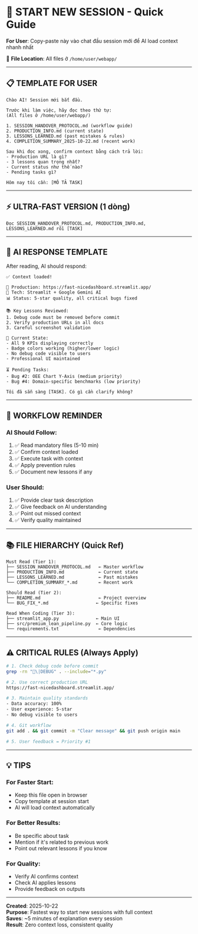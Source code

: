 # 🚀 START NEW SESSION - Quick Guide

**For User**: Copy-paste này vào chat đầu session mới để AI load context nhanh nhất

📁 **File Location**: All files ở `/home/user/webapp/`

---

## 📋 TEMPLATE FOR USER

```
Chào AI! Session mới bắt đầu.

Trước khi làm việc, hãy đọc theo thứ tự:
(All files ở /home/user/webapp/)

1. SESSION_HANDOVER_PROTOCOL.md (workflow guide)
2. PRODUCTION_INFO.md (current state)
3. LESSONS_LEARNED.md (past mistakes & rules)
4. COMPLETION_SUMMARY_2025-10-22.md (recent work)

Sau khi đọc xong, confirm context bằng cách trả lời:
- Production URL là gì?
- 3 lessons quan trọng nhất?
- Current status như thế nào?
- Pending tasks gì?

Hôm nay tôi cần: [MÔ TẢ TASK]
```

---

## ⚡ ULTRA-FAST VERSION (1 dòng)

```
Đọc SESSION_HANDOVER_PROTOCOL.md, PRODUCTION_INFO.md, LESSONS_LEARNED.md rồi [TASK]
```

---

## 🎯 AI RESPONSE TEMPLATE

After reading, AI should respond:

```
✅ Context loaded!

📍 Production: https://fast-nicedashboard.streamlit.app/
🔧 Tech: Streamlit + Google Gemini AI
📊 Status: 5-star quality, all critical bugs fixed

📚 Key Lessons Reviewed:
1. Debug code must be removed before commit
2. Verify production URLs in all docs
3. Careful screenshot validation

🎯 Current State:
- All 9 KPIs displaying correctly
- Badge colors working (higher/lower logic)
- No debug code visible to users
- Professional UI maintained

⏳ Pending Tasks:
- Bug #2: OEE Chart Y-Axis (medium priority)
- Bug #4: Domain-specific benchmarks (low priority)

Tôi đã sẵn sàng [TASK]. Có gì cần clarify không?
```

---

## 🔄 WORKFLOW REMINDER

### AI Should Follow:
1. ✅ Read mandatory files (5-10 min)
2. ✅ Confirm context loaded
3. ✅ Execute task with context
4. ✅ Apply prevention rules
5. ✅ Document new lessons if any

### User Should:
1. ✅ Provide clear task description
2. ✅ Give feedback on AI understanding
3. ✅ Point out missed context
4. ✅ Verify quality maintained

---

## 📚 FILE HIERARCHY (Quick Ref)

```
Must Read (Tier 1):
├── SESSION_HANDOVER_PROTOCOL.md   ← Master workflow
├── PRODUCTION_INFO.md             ← Current state
├── LESSONS_LEARNED.md             ← Past mistakes
└── COMPLETION_SUMMARY_*.md        ← Recent work

Should Read (Tier 2):
├── README.md                      ← Project overview
└── BUG_FIX_*.md                  ← Specific fixes

Read When Coding (Tier 3):
├── streamlit_app.py              ← Main UI
├── src/premium_lean_pipeline.py  ← Core logic
└── requirements.txt               ← Dependencies
```

---

## ⚠️ CRITICAL RULES (Always Apply)

```bash
# 1. Check debug code before commit
grep -rn "🐛\|DEBUG" . --include="*.py"

# 2. Use correct production URL
https://fast-nicedashboard.streamlit.app/

# 3. Maintain quality standards
- Data accuracy: 100%
- User experience: 5-star
- No debug visible to users

# 4. Git workflow
git add . && git commit -m "Clear message" && git push origin main

# 5. User feedback = Priority #1
```

---

## 💡 TIPS

### For Faster Start:
- Keep this file open in browser
- Copy template at session start
- AI will load context automatically

### For Better Results:
- Be specific about task
- Mention if it's related to previous work
- Point out relevant lessons if you know

### For Quality:
- Verify AI confirms context
- Check AI applies lessons
- Provide feedback on outputs

---

**Created**: 2025-10-22  
**Purpose**: Fastest way to start new sessions with full context  
**Saves**: ~5 minutes of explanation every session  
**Result**: Zero context loss, consistent quality
